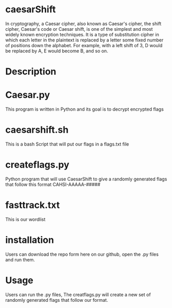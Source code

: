 # caesarShift
In cryptography, a Caesar cipher, also known as Caesar's cipher, the shift cipher, Caesar's code or Caesar shift, is one of the simplest and most widely known encryption techniques. It is a type of substitution cipher in which each letter in the plaintext is replaced by a letter some fixed number of positions down the alphabet. For example, with a left shift of 3, D would be replaced by A, E would become B, and so on.
# Description
# Caesar.py
This program is written in Python and its goal is to decrypt encrypted flags
# caesarshift.sh
This is a bash Script that will put our flags in a flags.txt file
# createflags.py
Python program that will use CaesarShift to give a randomly generated flags that follow this format CAHSI-AAAAA-#####
# fasttrack.txt
This is our wordlist
# installation
Users can download the repo form here on our github, open the .py files and run them.
# Usage
Users can run the .py files, The creatflags.py will create a new set of randomly generated flags that follow our format.

